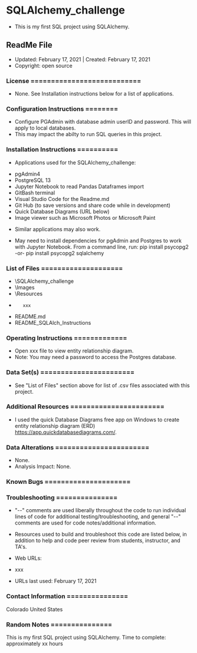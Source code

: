 # SQLAlchemy_challenge
* This is my first SQL project using SQLAlchemy.

## ReadMe File
* Updated: February 17, 2021 | Created: February 17, 2021
* Copyright: open source

### License ===========================
* None. See Installation instructions below for a list of applications.


### Configuration Instructions ========
* Configure PGAdmin with database admin userID and password. This will apply to local databases.
* This may impact the abilty to run SQL queries in this project.


### Installation Instructions ==========
* Applications used for the SQLAlchemy_challenge:
- pgAdmin4
- PostgreSQL 13
- Jupyter Notebook to read Pandas Dataframes import
- GitBash terminal
- Visual Studio Code for the Readme.md
- Git Hub (to save versions and share code while in development)
- Quick Database Diagrams (URL below)
- Image viewer such as Microsoft Photos or Microsoft Paint

* Similar applications may also work.

* May need to install dependencies for pgAdmin and Postgres to work with Jupyter Notebook. From a command line, run: pip install psycopg2 -or- pip install psycopg2 sqlalchemy


### List of Files ====================
* \SQLAlchemy_challenge
*    \Images
*    \Resources
-        xxx
*    README.md
*    README_SQLAlch_Instructions


### Operating Instructions =============
* Open xxx file to view entity relationship diagram.
* Note: You may need a password to access the Postgres database.


### Data Set(s) =======================
* See "List of Files" section above for list of .csv files associated with this project.


### Additional Resources =======================
* I used the quick Database Diagrams free app on Windows to create entity relationship diagram (ERD)
https://app.quickdatabasediagrams.com/.


###  Data Alterations =======================
* None.
* Analysis Impact: None.


###  Known Bugs =====================



### Troubleshooting ===============
* "--" comments are used liberally throughout the code to run individual lines of code for additional testing/troubleshooting, and general "--" comments are used for code notes/additional information.

* Resources used to build and troubleshoot this code are listed below, in addition to help and code peer review from students, instructor, and TA's.


* Web URLs:
- xxx

* URLs last used: February 17, 2021


###  Contact Information ===============
Colorado   United States


### Random Notes ===============
This is my first SQL project using SQLAlchemy.
Time to complete: approximately xx hours
